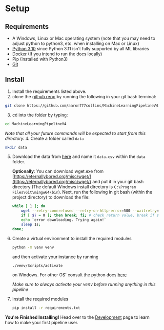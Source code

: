 # Setup
## Requirements
- A Windows, Linux or Mac operating system (note that you may need to adjust python to python3, etc. when installing on Mac or Linux)
- [Python 3.10](https://www.python.org/downloads/release/python-31011/) since Python 3.11 isn't fully supported by all ML libraries
- [Docker](https://www.docker.com/products/docker-desktop/) (If you intend to run the docs locally)
- Pip (Installed with Python3)
- [Git](https://git-scm.com/downloads)
## Install
1. Install the requirements listed above.
2. clone the [github repo](https://github.com/aaron777collins/MachineLearningPipelineV4) by running the following in your git bash terminal:
``` bash
git clone https://github.com/aaron777collins/MachineLearningPipelineV4.git
```
3. cd into the folder by typing:
``` bash
cd MachineLearningPipelineV4
```
*Note that all your future commands will be expected to start from this directory.*
4. Create a folder called `data`
``` bash
mkdir data
```
5. Download the data from [here](https://data.transportation.gov/api/views/9k4m-a3jc/rows.csv?accessType=DOWNLOAD) and name it `data.csv` within the `data` folder.

    **Optionally**: You can download wget.exe from [https://eternallybored.org/misc/wget/](https://eternallybored.org/misc/wget/) and put it in your git bash directory (The default Windows install directory is `C:\Program Files\Git\mingw64\bin`).
    Next, run the following in git bash (within the project directory) to download the file:
    ``` bash
    while [ 1 ]; do
        wget --retry-connrefused --retry-on-http-error=500 --waitretry=1 --read-timeout=20 --timeout=15 -t 0 --continue -O data/data.csv https://data.transportation.gov/api/views/9k4m-a3jc/rows.csv?accessType=DOWNLOAD
        if [ $? = 0 ]; then break; fi; # check return value, break if successful (0)
        echo `error downloading. Trying again!`
        sleep 1s;
    done;
    ```

6. Create a virtual environment to install the required modules
    ``` bash
    python -m venv venv
    ```
    and then activate your instance by running
    ``` bash
    ./venv/Scripts/activate
    ```
    on Windows. For other OS' consult the python docs [here](https://packaging.python.org/en/latest/guides/installing-using-pip-and-virtual-environments/)

    *Make sure to always activate your venv before running anything in this pipeline*

7. Install the required modules

    ``` bash
    pip install -r requirements.txt
    ```

**You're Finished Installing!**
Head over to the [Development](development.md) page to learn how to make your first pipeline user.
